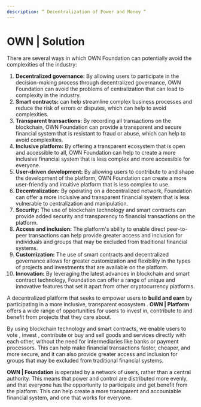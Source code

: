 ```yaml
---
description: “ Decentralization of Power and Money “
---
```


# OWN | Solution

There are several ways in which OWN Foundation can potentially avoid the complexities of the industry:

1. **Decentralized governance:** By allowing users to participate in the decision-making process through decentralized governance, OWN Foundation can avoid the problems of centralization that can lead to complexity in the industry.
2. **Smart contracts:** can help streamline complex business processes and reduce the risk of errors or disputes, which can help to avoid complexities.
3. **Transparent transactions:** By recording all transactions on the blockchain, OWN Foundation can provide a transparent and secure financial system that is resistant to fraud or abuse, which can help to avoid complexities.
4. **Inclusive platform:** By offering a transparent ecosystem that is open and accessible to all, OWN Foundation can help to create a more inclusive financial system that is less complex and more accessible for everyone.
5. **User-driven development:** By allowing users to contribute to and shape the development of the platform, OWN Foundation can create a more user-friendly and intuitive platform that is less complex to use.
6. **Decentralization:** By operating on a decentralized network, Foundation can offer a more inclusive and transparent financial system that is less vulnerable to centralization and manipulation.
7. **Security:** The use of blockchain technology and smart contracts can provide added security and transparency to financial transactions on the platform.
8. **Access and inclusion:** The platform's ability to enable direct peer-to-peer transactions can help provide greater access and inclusion for individuals and groups that may be excluded from traditional financial systems.
9. **Customization:** The use of smart contracts and decentralized governance allows for greater customization and flexibility in the types of projects and investments that are available on the platform.
10. **Innovation:** By leveraging the latest advances in blockchain and smart contract technology, Foundation can offer a range of unique and innovative features that set it apart from other cryptocurrency platforms.

A decentralized platform that seeks to empower users to **build and earn** by participating in a more inclusive, transparent ecosystem . **OWN | Platform** offers a wide range of opportunities for users to invest in, contribute to and benefit from projects that they care about.

By using blockchain technology and smart contracts, we enable users to vote , invest , contribute or buy and sell goods and services directly with each other, without the need for intermediaries like banks or payment processors. This can help make financial transactions faster, cheaper, and more secure, and it can also provide greater access and inclusion for groups that may be excluded from traditional financial systems.

**OWN | Foundation** is operated by a network of users, rather than a central authority. This means that power and control are distributed more evenly, and that everyone has the opportunity to participate and get benefit from the platform. This can help create a more transparent and accountable financial system, and one that works for everyone.
